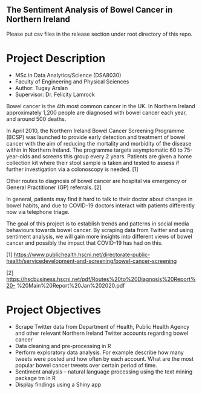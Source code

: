 ## The Sentiment Analysis of Bowel Cancer in Northern Ireland

Please put csv files in the release section under root directory of this repo.

# Project Description
- MSc in Data Analytics/Science (DSA8030)
- Faculty of Engineering and Physical Sciences
- Author: Tugay Arslan
- Supervisor: Dr. Felicity Lamrock

Bowel cancer is the 4th most common cancer in the UK. In Northern Ireland approximately 1,200 people are diagnosed with bowel cancer each year, and around 500 deaths.

In April 2010, the Northern Ireland Bowel Cancer Screening Programme (BCSP) was launched to provide early detection and treatment of bowel cancer with the aim of reducing the mortality and morbidity of the disease within in Northern Ireland. The programme targets asymptomatic 60 to 75-year-olds and screens this group every 2 years. Patients are given a home collection kit where their stool sample is taken and tested to assess if further investigation via a colonoscopy is needed. [1]

Other routes to diagnosis of bowel cancer are hospital via emergency or General Practitioner (GP) referrals. [2]

In general, patients may find it hard to talk to their doctor about changes in bowel habits, and due to COVID-19 doctors interact with patients differently now via telephone triage.

The goal of this project is to establish trends and patterns in social media behaviours towards bowel cancer. By scraping data from Twitter and using sentiment analysis, we will gain more insights into different views of bowel cancer and possibly the impact that COVID-19 has had on this.

[1] https://www.publichealth.hscni.net/directorate-public-health/servicedevelopment-and-screening/bowel-cancer-screening

[2] https://hscbusiness.hscni.net/pdf/Routes%20to%20Diagnosis%20Report%20- %20Main%20Report%20Jan%202020.pdf

# Project Objectives
- Scrape Twitter data from Department of Health, Public Health Agency and other relevant Northern Ireland Twitter accounts regarding bowel cancer
- Data cleaning and pre-processing in R
- Perform exploratory data analysis. For example describe how many tweets were posted and how often by each account. What are the most popular bowel cancer tweets over certain period of time.
- Sentiment analysis – natural language processing using the text mining package tm in R
- Display findings using a Shiny app
